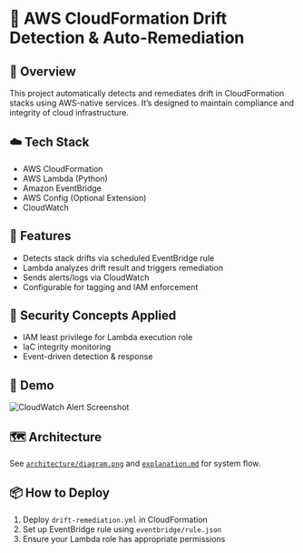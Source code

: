 # 🔄 AWS CloudFormation Drift Detection & Auto-Remediation

## 📘 Overview
This project automatically detects and remediates drift in CloudFormation stacks using AWS-native services. It’s designed to maintain compliance and integrity of cloud infrastructure.

## ☁️ Tech Stack
- AWS CloudFormation
- AWS Lambda (Python)
- Amazon EventBridge
- AWS Config (Optional Extension)
- CloudWatch

## 🧰 Features
- Detects stack drifts via scheduled EventBridge rule
- Lambda analyzes drift result and triggers remediation
- Sends alerts/logs via CloudWatch
- Configurable for tagging and IAM enforcement

## 🧠 Security Concepts Applied
- IAM least privilege for Lambda execution role
- IaC integrity monitoring
- Event-driven detection & response

## 📸 Demo
![CloudWatch Alert Screenshot](./screenshots/alert-demo.png)

## 🗺️ Architecture
See [`architecture/diagram.png`](architecture/diagram.png) and [`explanation.md`](architecture/explanation.md) for system flow.

## 📦 How to Deploy
1. Deploy `drift-remediation.yml` in CloudFormation
2. Set up EventBridge rule using `eventbridge/rule.json`
3. Ensure your Lambda role has appropriate permissions


